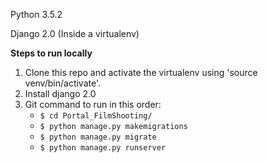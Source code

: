 Python 3.5.2

Django 2.0 (Inside a virtualenv)


**Steps to run locally**

1. Clone this repo and activate the virtualenv using 'source venv/bin/activate'.
2. Install django 2.0
3. Git command to run in this order:
    - `$ cd Portal_FilmShooting/`
    - `$ python manage.py makemigrations`
    - `$ python manage.py migrate`
    - `$ python manage.py runserver`
